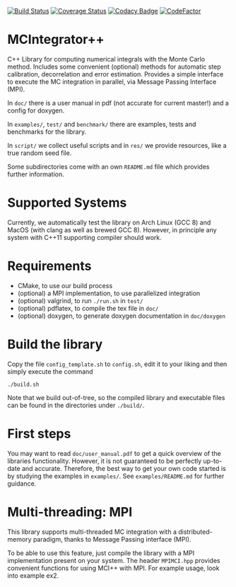 [![Build Status](https://travis-ci.com/DCM-UPB/MCIntegratorPlusPlus.svg?branch=master)](https://travis-ci.com/DCM-UPB/MCIntegratorPlusPlus)
[![Coverage Status](https://coveralls.io/repos/github/DCM-UPB/MCIntegratorPlusPlus/badge.svg?branch=master)](https://coveralls.io/github/DCM-UPB/MCIntegratorPlusPlus?branch=master)
[![Codacy Badge](https://api.codacy.com/project/badge/Grade/4fb9f98862c7474b86c8ef88b501b454)](https://www.codacy.com/app/NNVMC/MCIntegratorPlusPlus?utm_source=github.com&amp;utm_medium=referral&amp;utm_content=DCM-UPB/MCIntegratorPlusPlus&amp;utm_campaign=Badge_Grade)
[![CodeFactor](https://www.codefactor.io/repository/github/dcm-upb/mcintegratorplusplus/badge)](https://www.codefactor.io/repository/github/dcm-upb/mcintegratorplusplus)

# MCIntegrator++

C++ Library for computing numerical integrals with the Monte Carlo method. Includes some convenient
(optional) methods for automatic step calibration, decorrelation and error estimation. Provides a simple
interface to execute the MC integration in parallel, via Message Passing Interface (MPI).

In `doc/` there is a user manual in pdf (not accurate for current master!) and a config for doxygen.

In `examples/`, `test/` and `benchmark/` there are examples, tests and benchmarks for the library.

In `script/` we collect useful scripts and in `res/` we provide resources, like a true random seed file.


Some subdirectories come with an own `README.md` file which provides further information.


# Supported Systems

Currently, we automatically test the library on Arch Linux (GCC 8) and MacOS (with clang as well as brewed GCC 8).
However, in principle any system with C++11 supporting compiler should work.


# Requirements

- CMake, to use our build process
- (optional) a MPI implementation, to use parallelized integration
- (optional) valgrind, to run `./run.sh` in `test/`
- (optional) pdflatex, to compile the tex file in `doc/`
- (optional) doxygen, to generate doxygen documentation in `doc/doxygen`


# Build the library

Copy the file `config_template.sh` to `config.sh`, edit it to your liking and then simply execute the command

   `./build.sh`

Note that we build out-of-tree, so the compiled library and executable files can be found in the directories under `./build/`.


# First steps

You may want to read `doc/user_manual.pdf` to get a quick overview of the libraries functionality. However, it is not guaranteed to be perfectly up-to-date and accurate. Therefore, the best way to get your own code started is by studying the examples in `examples/`. See `examples/README.md` for further guidance.


# Multi-threading: MPI

This library supports multi-threaded MC integration with a distributed-memory paradigm, thanks to Message Passing interface (MPI).

To be able to use this feature, just compile the library with a MPI implementation present on your system. The header `MPIMCI.hpp` provides convenient functions
for using MCI++ with MPI. For example usage, look into example ex2.
